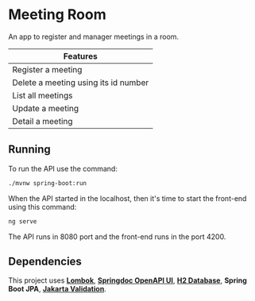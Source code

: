 # Meeting Room

An app to register and manager meetings in a room.

| Features                             |
| ------------------------------------ |
| Register a meeting                   |
| Delete a meeting using its id number |
| List all meetings                    |
| Update a meeting                     |
| Detail a meeting                     |

## Running

To run the API use the command:

```bash
./mvnw spring-boot:run
```

When the API started in the localhost, then it's time to start the front-end using this command:

```bash
ng serve
```

The API runs in 8080 port and the front-end runs in the port 4200.  

## Dependencies

This project uses [**Lombok**](https://projectlombok.org/), [**Springdoc OpenAPI UI**](https://www.baeldung.com/spring-rest-openapi-documentation), [**H2 Database**](https://www.h2database.com/html/main.html),  **Spring Boot JPA**, [**Jakarta Validation**](https://beanvalidation.org/).